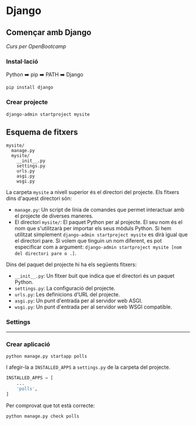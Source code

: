 # Django
## Començar amb Django

_Curs per OpenBootcamp_

### Instal·lació

Python ➡️ pip ➡️ PATH ➡️ Django

```
pip install django
```

### Crear projecte

```
django-admin startproject mysite
```

## Esquema de fitxers

```
mysite/
  manage.py
  mysite/
    __init__.py
    settings.py
    urls.py
    asgi.py
    wsgi.py
```

La carpeta `mysite` a nivell superior és el directori del projecte. Els fitxers dins d'aquest directori són:

- `manage.py`: Un script de línia de comandes que permet interactuar amb el projecte de diverses maneres.
- El directori `mysite/`: El paquet Python per al projecte. El seu nom és el nom que s'utilitzarà per importar els seus mòduls Python.
Si hem utilitzat simplement `django-admin startproject mysite` es dirà igual que el directori pare. Si volem que tinguin un nom diferent, es pot especificar com a argument: `django-admin startproject mysite [nom del directori pare o .]`.

Dins del paquet del projecte hi ha els següents fitxers:

- `__init__.py`: Un fitxer buit que indica que el directori és un paquet Python.
- `settings.py`: La configuració del projecte.
- `urls.py`: Les definicions d'URL del projecte.
- `asgi.py`: Un punt d'entrada per al servidor web ASGI.
- `wsgi.py`: Un punt d'entrada per al servidor web WSGI compatible.

### Settings

---
### Crear aplicació

```
python manage.py startapp polls
```

I afegir-la a `INSTALLED_APPS` a `settings.py` de la carpeta del projecte.

```python
INSTALLED_APPS = [
    ...
    'polls',
]
```

Per comprovat que tot està correcte:

```
python manage.py check polls
```